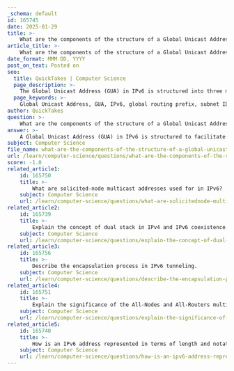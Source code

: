 ```yaml
---
_schema: default
id: 165745
date: 2025-01-29
title: >-
    What are the components of the structure of a Global Unicast Address (GUA)?
article_title: >-
    What are the components of the structure of a Global Unicast Address (GUA)?
date_format: MMM DD, YYYY
post_on_text: Posted on
seo:
  title: QuickTakes | Computer Science
  page_description: >-
    The Global Unicast Address (GUA) in IPv6 is structured into three main components: Global Routing Prefix, Subnet ID, and Interface ID, allowing for unique identification and efficient routing over the internet.
  page_keywords: >-
    Global Unicast Address, GUA, IPv6, global routing prefix, subnet ID, interface ID, internet addressing, networking, unique identification, routing
author: QuickTakes
question: >-
    What are the components of the structure of a Global Unicast Address (GUA)?
answer: >-
    A Global Unicast Address (GUA) in IPv6 is structured to facilitate unique identification and routing over the internet. The components of a GUA can be broken down into three main parts:\n\n1. **Global Routing Prefix**: This is the first part of the GUA and is used to identify the specific network. It is typically assigned by an Internet Service Provider (ISP) and usually consists of the first 48 bits of the address. The global routing prefix allows for the hierarchical structure of the internet, enabling efficient routing.\n\n2. **Subnet ID**: Following the global routing prefix, the next 16 bits are designated for the subnet ID. This part allows organizations to create multiple subnets within their allocated address space. The subnet ID helps in organizing and managing the network by dividing it into smaller, manageable segments.\n\n3. **Interface ID**: The final 64 bits of the GUA are used for the interface ID, which uniquely identifies a specific interface on a device within the subnet. This part can be derived from the MAC address of the device using the Modified EUI-64 format or can be assigned randomly for privacy reasons.\n\nIn summary, a Global Unicast Address (GUA) is structured as follows:\n\n- **Format**: 128 bits total\n- **Global Routing Prefix**: 48 bits\n- **Subnet ID**: 16 bits\n- **Interface ID**: 64 bits\n\nAn example of a GUA is `2001:0db8:85a3:0000:0000:8a2e:0370:7334`, where:\n- `2001:0db8:85a3` represents the global routing prefix,\n- `0000` is the subnet ID,\n- `0000:8a2e:0370:7334` is the interface ID.\n\nThis structure allows GUAs to be globally unique and routable on the internet, facilitating effective communication across different networks.
subject: Computer Science
file_name: what-are-the-components-of-the-structure-of-a-global-unicast-address-gua.md
url: /learn/computer-science/questions/what-are-the-components-of-the-structure-of-a-global-unicast-address-gua
score: -1.0
related_article1:
    id: 165750
    title: >-
        What are solicited-node multicast addresses used for in IPv6?
    subject: Computer Science
    url: /learn/computer-science/questions/what-are-solicitednode-multicast-addresses-used-for-in-ipv6
related_article2:
    id: 165739
    title: >-
        Explain the concept of dual stack in IPv4 and IPv6 coexistence.
    subject: Computer Science
    url: /learn/computer-science/questions/explain-the-concept-of-dual-stack-in-ipv4-and-ipv6-coexistence
related_article3:
    id: 165756
    title: >-
        Describe the encapsulation process in IPv6 tunneling.
    subject: Computer Science
    url: /learn/computer-science/questions/describe-the-encapsulation-process-in-ipv6-tunneling
related_article4:
    id: 165751
    title: >-
        Explain the significance of the All-Nodes and All-Routers multicast groups in IPv6.
    subject: Computer Science
    url: /learn/computer-science/questions/explain-the-significance-of-the-allnodes-and-allrouters-multicast-groups-in-ipv6
related_article5:
    id: 165740
    title: >-
        How is an IPv6 address represented in terms of length and notation?
    subject: Computer Science
    url: /learn/computer-science/questions/how-is-an-ipv6-address-represented-in-terms-of-length-and-notation
---
```


&nbsp;